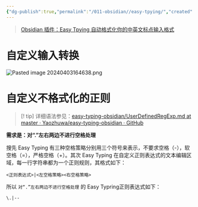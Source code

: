 ```yaml
---
{"dg-publish":true,"permalink":"/011-obsidian//easy-tpying/","created":"2024-04-03T16:45:10.363+08:00","updated":"2024-06-01T10:49:12.359+08:00"}
---
```


>[Obsidian 插件：Easy Tpying 自动格式化你的中英文标点输入格式](https://pkmer.cn/Pkmer-Docs/10-obsidian/obsidian社区插件/easy-typing-obsidian/)
# 自定义输入转换

![Pasted image 20240403164638.png](/img/user/$/$Sys999%20Attachment/Pasted%20image%2020240403164638.png)
# 自定义不格式化的正则

>[! tip] 详细语法参见：[easy-typing-obsidian/UserDefinedRegExp.md at master · Yaozhuwa/easy-typing-obsidian · GitHub](https://github.com/Yaozhuwa/easy-typing-obsidian/blob/master/UserDefinedRegExp.md)

**需求是：对“.”左右两边不进行空格处理**

搜先 Easy Typing 有三种空格策略分别用三个符号来表示，不要求空格（-），软空格（=），严格空格（+）。其次 Easy Typing 在自定义正则表达式的文本编辑区域，每一行字符串都为一个正则规则，其格式如下：
```
<正则表达式>|<左空格策略><右空格策略>
```

所以 `对“.”左右两边不进行空格处理` 的 Easy Typring正则表达式如下：
```
\.|--
```

